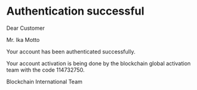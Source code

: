 Authentication successful
=====================================

Dear Customer

Mr. Ika Motto

Your account has been authenticated successfully.

Your account activation is being done by the blockchain global activation team with the code 114732750.

Blockchain International Team
